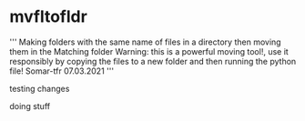# mvfltofldr
''' Making folders with the same name of files in a directory     then moving them in the Matching folder     Warning: this is a powerful moving tool!, use it responsibly by copying     the files to a new folder and then running the python file!     Somar-tfr 07.03.2021 '''

testing changes 

doing stuff
